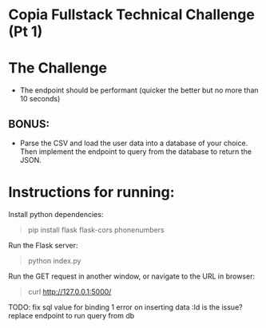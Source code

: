 # Copia Fullstack Technical Challenge (Pt 1)

# The Challenge

* The endpoint should be performant (quicker the better but no more than 10 seconds)

## BONUS:
* Parse the CSV and load the user data into a database of your choice. Then implement the endpoint to query from the database to return the JSON.





# Instructions for running:
Install python dependencies:

> pip install flask flask-cors phonenumbers

Run the Flask server:
> python index.py

Run the GET request in another window, or navigate to the URL in browser:
> curl http://127.0.0.1:5000/



TODO:
fix sql value for binding 1 error on inserting data
:Id is the issue?
replace endpoint to run query from db